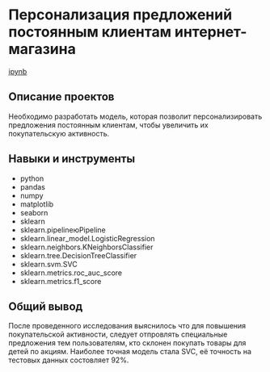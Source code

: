 # Персонализация предложений постоянным клиентам интернет-магазина
[ipynb](Personal_model.ipynb)
## Описание проектов
Необходимо разработать модель, которая позволит персонализировать предложения постоянным клиентам, чтобы увеличить их покупательскую активность.
## Навыки и инструменты
* python
* pandas
* numpy
* matplotlib
* seaborn 
* sklearn
* sklearn.pipelineюPipeline
* sklearn.linear_model.LogisticRegression
* sklearn.neighbors.KNeighborsClassifier
* sklearn.tree.DecisionTreeClassifier
* sklearn.svm.SVC
* sklearn.metrics.roc_auc_score
* sklearn.metrics.f1_score


## Общий вывод
После проведенного исследования выяснилось что для повышения покупательской активности, следует отпровлять специальные предложения тем пользователям, кто склонен покупать товары для детей по акциям. Наиболее точная модель стала SVC, её точность на тестовых данных состовляет 92%. 




